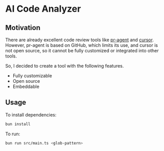 # AI Code Analyzer

## Motivation

There are already excellent code review tools like [pr-agent](https://github.com/Codium-ai/pr-agent) and [cursor](https://github.com/getcursor/cursor). However, pr-agent is based on GitHub, which limits its use, and cursor is not open source, so it cannot be fully customized or integrated into other tools.

So, I decided to create a tool with the following features.

- Fully customizable
- Open source
- Embeddable

## Usage

To install dependencies:

```bash
bun install
```

To run:

```bash
bun run src/main.ts <glob-pattern>
```
